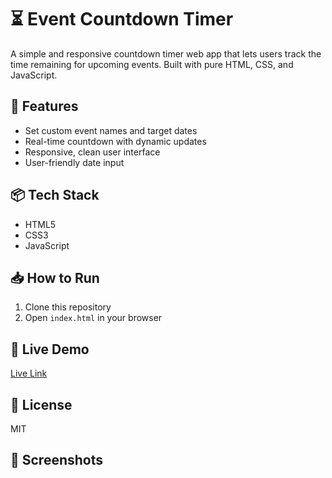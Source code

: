 # ⏳ Event Countdown Timer

A simple and responsive countdown timer web app that lets users track the time remaining for upcoming events. Built with pure HTML, CSS, and JavaScript.

## 📌 Features
- Set custom event names and target dates
- Real-time countdown with dynamic updates
- Responsive, clean user interface
- User-friendly date input

## 📦 Tech Stack
- HTML5
- CSS3
- JavaScript

## 📥 How to Run
1. Clone this repository  
2. Open `index.html` in your browser  

## 🚀 Live Demo
[Live Link](https://inspiring-sprinkles-5714c2.netlify.app/)

## 📑 License
MIT

## 📸 Screenshots


